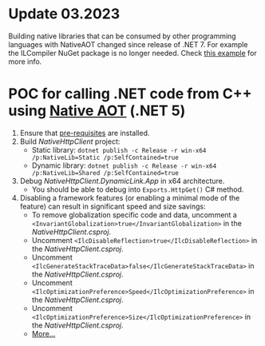 # Update 03.2023
Building native libraries that can be consumed by other programming languages with NativeAOT changed since release of .NET 7. For example the ILCompiler NuGet package is no longer needed. Check [this example](https://github.com/dotnet/samples/tree/main/core/nativeaot/NativeLibrary) for more info.

# POC for calling .NET code from C++ using [Native AOT](https://github.com/dotnet/runtimelab/tree/feature/NativeAOT#readme) (.NET 5)
1. Ensure that [pre-requisites](https://github.com/dotnet/runtimelab/blob/feature/NativeAOT/docs/using-nativeaot/prerequisites.md) are installed.
2. Build *NativeHttpClient* project:
   - Static library: `dotnet publish -c Release -r win-x64 /p:NativeLib=Static /p:SelfContained=true`
   - Dynamic library: `dotnet publish -c Release -r win-x64 /p:NativeLib=Shared /p:SelfContained=true`
3. Debug *NativeHttpClient.DynamicLink.App* in x64 architecture.
   - You should be able to debug into `Exports.HttpGet()` C# method.  
4. Disabling a framework features (or enabling a minimal mode of the feature) can result in significant speed and size savings:
   - To remove globalization specific code and data, uncomment a `<InvariantGlobalization>true</InvariantGlobalization>` in the *NativeHttpClient.csproj*. 
   - Uncomment `<IlcDisableReflection>true</IlcDisableReflection>` in the *NativeHttpClient.csproj*.
   - Uncomment `<IlcGenerateStackTraceData>false</IlcGenerateStackTraceData>` in the *NativeHttpClient.csproj*.
   - Uncomment `<IlcOptimizationPreference>Speed</IlcOptimizationPreference>` in the *NativeHttpClient.csproj*.
   - Uncomment `<IlcOptimizationPreference>Size</IlcOptimizationPreference>` in the *NativeHttpClient.csproj*.
   - [More...](https://github.com/dotnet/runtimelab/blob/feature/NativeAOT/docs/using-nativeaot/optimizing.md)
